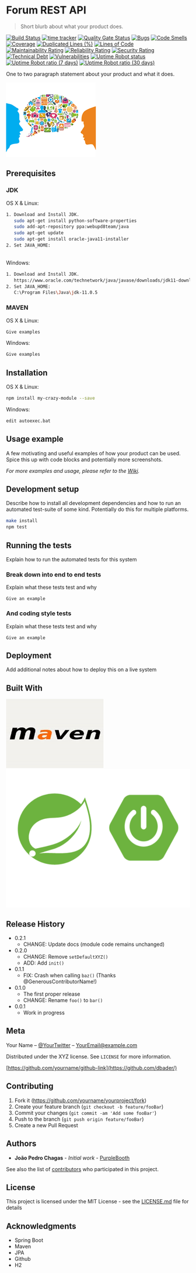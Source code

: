 # Forum REST API
> Short blurb about what your product does.


[![Build Status](https://travis-ci.org/jpchagas/forum.svg?branch=master)](https://travis-ci.org/jpchagas/forum)
[![time tracker](https://wakatime.com/badge/github/jpchagas/forum.svg)](https://wakatime.com/badge/github/jpchagas/forum)
[![Quality Gate Status](https://sonarcloud.io/api/project_badges/measure?project=jpchagas_forum&metric=alert_status)](https://sonarcloud.io/dashboard?id=jpchagas_forum)
[![Bugs](https://sonarcloud.io/api/project_badges/measure?project=jpchagas_forum&metric=bugs)](https://sonarcloud.io/dashboard?id=jpchagas_forum)
[![Code Smells](https://sonarcloud.io/api/project_badges/measure?project=jpchagas_forum&metric=code_smells)](https://sonarcloud.io/dashboard?id=jpchagas_forum)
[![Coverage](https://sonarcloud.io/api/project_badges/measure?project=jpchagas_forum&metric=coverage)](https://sonarcloud.io/dashboard?id=jpchagas_forum)
[![Duplicated Lines (%)](https://sonarcloud.io/api/project_badges/measure?project=jpchagas_forum&metric=duplicated_lines_density)](https://sonarcloud.io/dashboard?id=jpchagas_forum)
[![Lines of Code](https://sonarcloud.io/api/project_badges/measure?project=jpchagas_forum&metric=ncloc)](https://sonarcloud.io/dashboard?id=jpchagas_forum)
[![Maintainability Rating](https://sonarcloud.io/api/project_badges/measure?project=jpchagas_forum&metric=sqale_rating)](https://sonarcloud.io/dashboard?id=jpchagas_forum)
[![Reliability Rating](https://sonarcloud.io/api/project_badges/measure?project=jpchagas_forum&metric=reliability_rating)](https://sonarcloud.io/dashboard?id=jpchagas_forum)
[![Security Rating](https://sonarcloud.io/api/project_badges/measure?project=jpchagas_forum&metric=security_rating)](https://sonarcloud.io/dashboard?id=jpchagas_forum)
[![Technical Debt](https://sonarcloud.io/api/project_badges/measure?project=jpchagas_forum&metric=sqale_index)](https://sonarcloud.io/dashboard?id=jpchagas_forum)
[![Vulnerabilities](https://sonarcloud.io/api/project_badges/measure?project=jpchagas_forum&metric=vulnerabilities)](https://sonarcloud.io/dashboard?id=jpchagas_forum)
[![Uptime Robot status](https://img.shields.io/uptimerobot/status/m784813077-0a7995220a4f0cdef5f23bf5)](https://stats.uptimerobot.com/EKwJLFWl7n)
[![Uptime Robot ratio (7 days)](https://img.shields.io/uptimerobot/ratio/7/m784813077-0a7995220a4f0cdef5f23bf5)](https://stats.uptimerobot.com/EKwJLFWl7n)
[![Uptime Robot ratio (30 days)](https://img.shields.io/uptimerobot/ratio/m784813077-0a7995220a4f0cdef5f23bf5)](https://stats.uptimerobot.com/EKwJLFWl7n)

One to two paragraph statement about your product and what it does.

![](/img/forum.png)

## Prerequisites

### JDK

OS X & Linux:

```sh
1. Download and Install JDK.
   sudo apt-get install python-software-properties
   sudo add-apt-repository ppa:webupd8team/java
   sudo apt-get update
   sudo apt-get install oracle-java11-installer
2. Set JAVA_HOME:
   
```

Windows:

```sh
1. Download and Install JDK.
   https://www.oracle.com/technetwork/java/javase/downloads/jdk11-downloads-5066655.html
2. Set JAVA_HOME:
   C:\Program Files\Java\jdk-11.0.5
```


### MAVEN

OS X & Linux:

```sh
Give examples
```

Windows:

```sh
Give examples
```

## Installation

OS X & Linux:

```sh
npm install my-crazy-module --save
```

Windows:

```sh
edit autoexec.bat
```

## Usage example

A few motivating and useful examples of how your product can be used. Spice this up with code blocks and potentially more screenshots.

_For more examples and usage, please refer to the [Wiki][wiki]._

## Development setup

Describe how to install all development dependencies and how to run an automated test-suite of some kind. Potentially do this for multiple platforms.

```sh
make install
npm test
```

## Running the tests

Explain how to run the automated tests for this system

### Break down into end to end tests

Explain what these tests test and why

```
Give an example
```

### And coding style tests

Explain what these tests test and why

```
Give an example
```

## Deployment

Add additional notes about how to deploy this on a live system

## Built With

![](/img/maven.png)
![](/img/springboot_logo.png)



## Release History

* 0.2.1
    * CHANGE: Update docs (module code remains unchanged)
* 0.2.0
    * CHANGE: Remove `setDefaultXYZ()`
    * ADD: Add `init()`
* 0.1.1
    * FIX: Crash when calling `baz()` (Thanks @GenerousContributorName!)
* 0.1.0
    * The first proper release
    * CHANGE: Rename `foo()` to `bar()`
* 0.0.1
    * Work in progress

## Meta

Your Name – [@YourTwitter](https://twitter.com/dbader_org) – YourEmail@example.com

Distributed under the XYZ license. See ``LICENSE`` for more information.

[https://github.com/yourname/github-link](https://github.com/dbader/)

## Contributing

1. Fork it (<https://github.com/yourname/yourproject/fork>)
2. Create your feature branch (`git checkout -b feature/fooBar`)
3. Commit your changes (`git commit -am 'Add some fooBar'`)
4. Push to the branch (`git push origin feature/fooBar`)
5. Create a new Pull Request

<!-- Markdown link & img dfn's -->
[npm-image]: https://img.shields.io/npm/v/datadog-metrics.svg?style=flat-square
[npm-url]: https://npmjs.org/package/datadog-metrics
[npm-downloads]: https://img.shields.io/npm/dm/datadog-metrics.svg?style=flat-square
[travis-image]: https://img.shields.io/travis/dbader/node-datadog-metrics/master.svg?style=flat-square
[travis-url]: https://travis-ci.org/dbader/node-datadog-metrics
[wiki]: https://github.com/yourname/yourproject/wiki

## Authors

* **João Pedro Chagas** - *Initial work* - [PurpleBooth](https://jpchagas.github.io)

See also the list of [contributors](https://github.com/your/project/contributors) who participated in this project.

## License

This project is licensed under the MIT License - see the [LICENSE.md](LICENSE.md) file for details

## Acknowledgments

* Spring Boot
* Maven
* JPA
* Github
* H2
